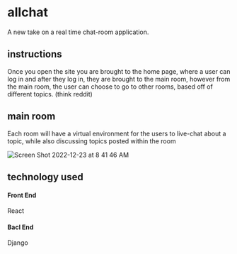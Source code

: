 # allchat
A new take on a real time chat-room application.

## instructions
Once you open the site you are brought to the home page, where a user can log in and after they log in, they are brought to the main room, however from the main room, the user can choose to go to other rooms, based off of different topics. (think reddit)
## main room
Each room will have a virtual environment for the users to live-chat about a topic, while also discussing topics posted within the room

![Screen Shot 2022-12-23 at 8 41 46 AM](https://user-images.githubusercontent.com/114370648/209345576-e02bba23-a53a-4e06-866e-f26d2cd65529.png)

## technology used 
#### Front End
React
#### Bacl End
Django